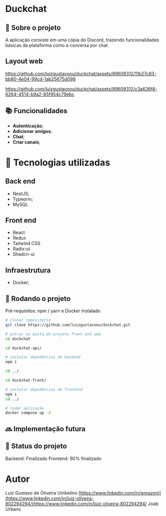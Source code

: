 # Duckchat
<!-- license --> 

## :memo:  Sobre o projeto
A aplicação consiste em uma cópia do Discord, trazendo funcionalidades básicas da plataforma como a conversa por chat.

## Layout web
https://github.com/luizgustavoou/duckchat/assets/89609312/11b27c83-bb80-4e04-99cd-1ab25675d098

https://github.com/luizgustavoou/duckchat/assets/89609312/c3a636f4-6264-4514-b9a2-85f954c79ebc





<!--
## Modelo conceitual
![Modelo Conceitual](https://github.com/acenelio/assets/raw/main/sds1/modelo-conceitual.png)
-->
## :books: Funcionalidades
* <b>Autenticação</b>;
* <b>Adicionar amigos</b>;
* <b>Chat</b>;
* <b> Criar canais</b>;

# :wrench: Tecnologias utilizadas
## Back end
* NestJS;
* Typeorm;
* MySQL
  
## Front end
* React
* Redux
* Tailwind CSS
* Radix-ui
* Shadcn-ui
<!--## Implantação em produção
- Back end: Heroku
- Front end web: Netlify
- Banco de dados: Postgresql -->

## Infraestrutura
* Docker;

## :rocket: Rodando o projeto
Pré-requisitos: npm / yarn e Docker instalado

```bash
# clonar repositório
git clone https://github.com/luizgustavoou/duckchat.git

# entrar na pasta do projeto front end web
cd duckchat

cd duckchat-api/

# instalar depedências do backend
npm i

cd ../

cd duckchat-front/

# instalar depedências do frontend
npm i
cd ../

# rodar aplicação
docker compose up -d
```

## :soon: Implementação futura

## :dart: Status do projeto
Backend: Finalizado
Frontend: 90% finalizado

# Autor

Luiz Gustavo de Oliveira Umbelino
[https://www.linkedin.com/in/wmazoni](https://www.linkedin.com/in/luiz-oliveira-802294294/)https://www.linkedin.com/in/luiz-oliveira-802294294/
Joab Urbano

